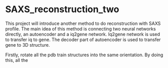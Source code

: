 # SAXS_reconstruction_two
This project will introduce another method to do reconstruction with SAXS profile.
The main idea of this method is connecting two neural networks directly, an autoencoder and a iq2gene network.
Iq2gene network is used to transfer iq to gene. The decoder part of autoencoder is used to transfer gene to 3D structure. 

Firstly, rotate all the pdb train structures into the same orientation. By doing this, all the


